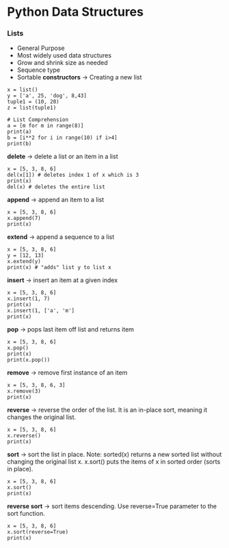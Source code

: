 # Python Data Structures
### Lists
- General Purpose
- Most widely used data structures
- Grow and shrink size as needed
- Sequence type
- Sortable
**constructors** -> Creating a new list
```
x = list()
y = ['a', 25, 'dog', 8,43]
tuple1 = (10, 20)
z = list(tuple1)

# List Comprehension
a = [m for m in range(8)]
print(a)
b = [i**2 for i in range(10) if i>4]
print(b)
```
**delete** -> delete a list or an item in a list
```
x = [5, 3, 8, 6]
del(x[1]) # deletes index 1 of x which is 3
print(x)
del(x) # deletes the entire list 
```

**append** -> append an item to a list
```
x = [5, 3, 8, 6]
x.append(7)
print(x)
```

**extend** -> append a sequence to a list
```
x = [5, 3, 8, 6]
y = [12, 13]
x.extend(y)
print(x) # "adds" list y to list x
```

**insert** -> insert an item at a given index
```
x = [5, 3, 8, 6]
x.insert(1, 7)
print(x)
x.insert(1, ['a', 'm']
print(x)
```

**pop** -> pops last item off list and returns item
```
x = [5, 3, 8, 6]
x.pop()
print(x)
print(x.pop())
```

**remove** -> remove first instance of an item
```
x = [5, 3, 8, 6, 3]
x.remove(3)
print(x)
```

**reverse** -> reverse the order of the list. It is an in-place sort, meaning it changes the original list.
```
x = [5, 3, 8, 6]
x.reverse()
print(x)
```

**sort** -> sort the list in place.
Note:
sorted(x) returns a new sorted list without changing the original list x.
x.sort() puts the items of x in sorted order (sorts in place).
```
x = [5, 3, 8, 6]
x.sort()
print(x)
```

**reverse sort** -> sort items descending.
Use reverse=True parameter to the sort function.
```
x = [5, 3, 8, 6]
x.sort(reverse=True)
print(x)
```
